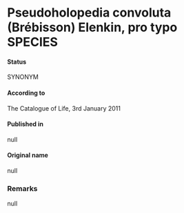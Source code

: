 Pseudoholopedia convoluta (Brébisson) Elenkin, pro typo SPECIES
=======

#### Status
SYNONYM

#### According to
The Catalogue of Life, 3rd January 2011

#### Published in
null

#### Original name
null

### Remarks
null